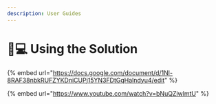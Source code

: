 ```yaml
---
description: User Guides
---
```


# 👩💻 Using the Solution

{% embed url="https://docs.google.com/document/d/1Nl-8RAF38nbkRUFZYKDniCUPj15YN3FDtGqHalndyu4/edit" %}

{% embed url="https://www.youtube.com/watch?v=bNuQZiwlmtU" %}
